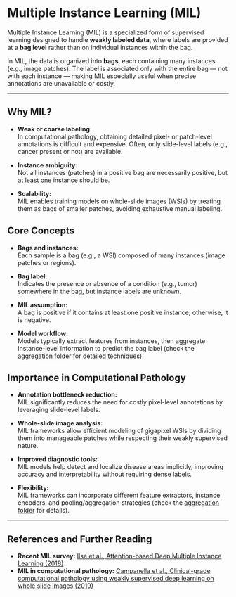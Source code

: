 # Multiple Instance Learning (MIL)

Multiple Instance Learning (MIL) is a specialized form of supervised learning designed to handle **weakly labeled data**, where labels are provided at a **bag level** rather than on individual instances within the bag.

In MIL, the data is organized into **bags**, each containing many instances (e.g., image patches). The label is associated only with the entire bag — not with each instance — making MIL especially useful when precise annotations are unavailable or costly.

---

## Why MIL?

- **Weak or coarse labeling:**  
  In computational pathology, obtaining detailed pixel- or patch-level annotations is difficult and expensive. Often, only slide-level labels (e.g., cancer present or not) are available.

- **Instance ambiguity:**  
  Not all instances (patches) in a positive bag are necessarily positive, but at least one instance should be.

- **Scalability:**  
  MIL enables training models on whole-slide images (WSIs) by treating them as bags of smaller patches, avoiding exhaustive manual labeling.

## Core Concepts

- **Bags and instances:**  
  Each sample is a bag (e.g., a WSI) composed of many instances (image patches or regions).

- **Bag label:**  
  Indicates the presence or absence of a condition (e.g., tumor) somewhere in the bag, but instance labels are unknown.

- **MIL assumption:**  
  A bag is positive if it contains at least one positive instance; otherwise, it is negative.

- **Model workflow:**  
  Models typically extract features from instances, then aggregate instance-level information to predict the bag label (check the [aggregation folder](../../Other%20Techniques/Aggregation/) for detailed techniques).

## Importance in Computational Pathology

- **Annotation bottleneck reduction:**  
  MIL significantly reduces the need for costly pixel-level annotations by leveraging slide-level labels.

- **Whole-slide image analysis:**  
  MIL frameworks allow efficient modeling of gigapixel WSIs by dividing them into manageable patches while respecting their weakly supervised nature.

- **Improved diagnostic tools:**  
  MIL models help detect and localize disease areas implicitly, improving accuracy and interpretability without requiring dense labels.

- **Flexibility:**  
  MIL frameworks can incorporate different feature extractors, instance encoders, and pooling/aggregation strategies (check the [aggregation folder](../../Other%20Techniques/Aggregation/) for details).

---

## References and Further Reading

- **Recent MIL survey:**  [Ilse et al., Attention-based Deep Multiple Instance Learning (2018)](https://arxiv.org/abs/1802.04712) 
- **MIL in computational pathology:**  [Campanella et al., Clinical-grade computational pathology using weakly supervised deep learning on whole slide images (2019)](https://www.nature.com/articles/s41591-019-0508-1)
